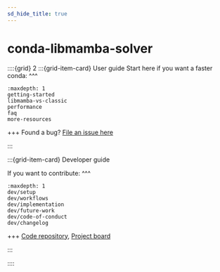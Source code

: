 ```yaml
---
sd_hide_title: true
---
```

# conda-libmamba-solver

::::{grid} 2
:::{grid-item-card} User guide
Start here if you want a faster conda:
^^^
```{toctree}
:maxdepth: 1
getting-started
libmamba-vs-classic
performance
faq
more-resources
```
+++
Found a bug? [File an issue here](https://github.com/conda/conda-libmamba-solver/issues/new/choose)

:::

:::{grid-item-card} Developer guide

If you want to contribute:
^^^

```{toctree}
:maxdepth: 1
dev/setup
dev/workflows
dev/implementation
dev/future-work
dev/code-of-conduct
dev/changelog
```
+++
[Code repository](https://github.com/conda/conda-libmamba-solver), [Project board](https://github.com/orgs/conda/projects/15)

:::

::::
